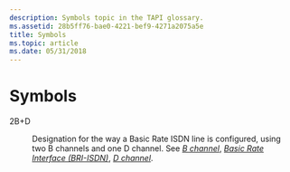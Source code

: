 ```yaml
---
description: Symbols topic in the TAPI glossary.
ms.assetid: 28b5ff76-bae0-4221-bef9-4271a2075a5e
title: Symbols
ms.topic: article
ms.date: 05/31/2018
---
```


# Symbols

<dl> <dt>

<span id="2B_D"></span><span id="2b_d"></span>2B+D
</dt> <dd>

Designation for the way a Basic Rate ISDN line is configured, using two B channels and one D channel. See [*B channel*](b-tapgloss.md), [*Basic Rate Interface (BRI-ISDN)*](b-tapgloss.md), [*D channel*](d-tapgloss.md).

</dd> </dl>

 

 



